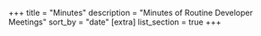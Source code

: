 +++
title = "Minutes"
description = "Minutes of Routine Developer Meetings"
sort_by = "date"
[extra]
list_section = true
+++
